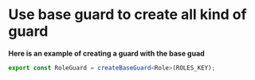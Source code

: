 # Use base guard to create all kind of guard

**Here is an example of creating a guard with the base guad**

```ts
export const RoleGuard = createBaseGuard<Role>(ROLES_KEY);
```
